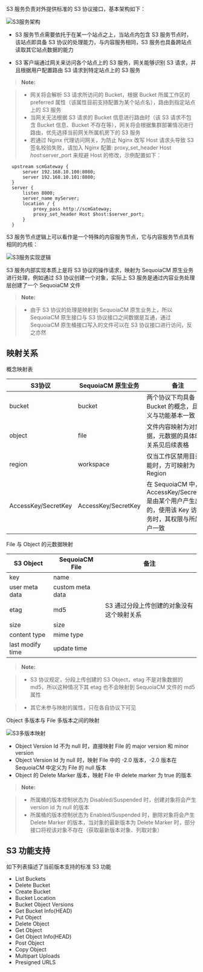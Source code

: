 S3 服务负责对外提供标准的 S3 协议接口，基本架构如下：

![S3服务架构][s3_server_arch]

- S3 服务节点需要依托于在某一个站点之上，当站点内包含 S3 服务节点时，该站点即具备 S3 协议的处理能力，与内容服务相同，S3 服务也具备跨站点读取其它站点数据的能力

- S3 客户端通过网关来访问各个站点上的 S3 服务，网关能够识别 S3 请求，并且根据用户配置路由 S3 请求到特定站点上的 S3 服务


> **Note:**

> * 网关将会解析 S3 请求所访问的 Bucket，根据 Bucket 所属工作区的 preferred 属性（该属性目前支持配置为某个站点名），路由到指定站点上的 S3 服务
> * 当网关无法根据 S3 请求的 Bucket 信息进行路由时（该 S3 请求不包含 Bucket 信息、Bucket 不存在等），网关将会根据集群部署情况进行路由，优先选择当前网关所属机房下的 S3 服务
> * 若通过 Nginx 代理访问网关，为防止 Nginx 改写 Host 请求头导致 S3 签名校验失败，请加入 Nginx 配置: proxy_set_header Host $host:$server_port 来规避 Host 的修改，示例配置如下：
    
``` 
  upstream scmGateway {
      server 192.168.10.100:8080;
      server 192.168.10.101:8080;
  }
  server {
      listen 8000;
      server_name myServer;
      location / {
          proxy_pass http://scmGateway;
          proxy_set_header Host $host:$server_port;
      }
  }
```
   


S3 服务节点逻辑上可以看作是一个特殊的内容服务节点，它与内容服务节点具有相同的内核：

![S3服务实现逻辑][s3_server_logic]

S3 服务内部实现本质上是将 S3 协议的操作请求，映射为 SequoiaCM 原生业务进行处理，例如通过 S3 协议创建一个对象，实际上 S3 服务是通过内容业务处理层创建了一个 SequoiaCM 文件

> **Note:**

> * 由于 S3 协议的处理是映射到 SequoiaCM 原生业务上，所以 SequoiaCM 原生接口与 S3 协议接口之间数据是互通，通过 SequoiaCM 原生桶接口写入的文件可以在 S3 协议接口进行访问，反之亦然


映射关系
----

概念映射表

|S3协议    |SequoiaCM 原生业务     |备注|
|----------|-----------------------|----|
|bucket    |bucket                 |两个协议下均具备 Bucket 的概念，且含义与功能基本一致|
|object    |file                   |文件内容映射为对象数据，元数据的具体映射关系见后续表格|
|region    |workspace              |仅当工作区禁用目录功能时，方可映射为 Region|
|AccessKey/SecretKey|AccessKey/SecretKey|在 SequoiaCM 中，AccessKey/SecretKey 是由某个用户产生出来的，使用该 Key 访问业务时，其权限与所属用户一致|

File 与 Object 的元数据映射

|S3 Object |SequoiaCM File         | 备注 |
|----------|-----------------------|------|
|key       |name                   ||
|user meta data|custom meta data   ||
|etag      | md5 |  S3 通过分段上传创建的对象没有这个映射关系|
|size      |size||
|content type | mime type||
|last modify time|update time||

> **Note:**

> * S3 协议规定，分段上传创建的 S3 Object，etag 不是对象数据的 md5，所以这种情况下其 etag 也不会映射到 SequoiaCM 文件的 md5 属性

> * 其它未参与映射的属性，只在各自协议下可见

Object 多版本与 File 多版本之间的映射

![S3多版本映射][s3_version_mapping]

- Object Version Id 不为 null 时，直接映射 File 的 major version 和 minor version
- Object Version Id 为 null 时，映射 File 中的 -2.0 版本，-2.0 版本在 SequoiaCM 中定义为 File 的 null 版本
- Object 的 Delete Marker 版本，映射 File 中 delete marker 为 true 的版本

> **Note:**

> *  所属桶的版本控制状态为 Disabled/Suspended 时，创建对象将会产生 version id 为 null 的版本
> *  所属桶的版本控制状态为 Enabled/Suspended 时，删除对象将会产生 Delete Marker 的版本，当对象的最新版本为 Delete Marker 时，部分接口将视该对象不存在（获取最新版本对象、列取对象）

S3 功能支持
----
如下列表描述了当前版本支持的标准 S3 功能

- List Buckets
- Delete Bucket
- Create Bucket
- Bucket Location
- Bucket Object Versions
- Get Bucket Info(HEAD)
- Put Object
- Delete Object
- Get Object
- Get Object Info(HEAD)
- Post Object
- Copy Object
- Multipart Uploads
- Presigned URLS

[s3_server_arch]:Architecture/Microservice/s3_server.png
[s3_server_logic]:Architecture/Microservice/s3_server_logic.png
[s3_version_mapping]:Architecture/Microservice/s3_version_mapping.png